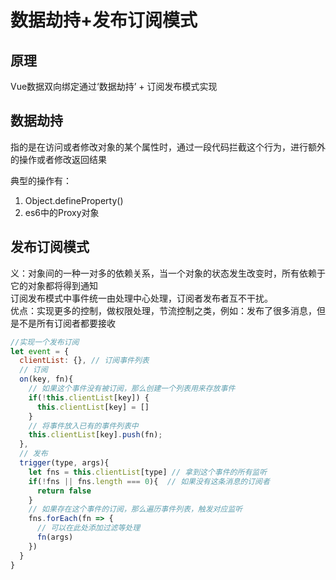 # 数据劫持+发布订阅模式

## 原理
Vue数据双向绑定通过‘数据劫持’ + 订阅发布模式实现

## 数据劫持
指的是在访问或者修改对象的某个属性时，通过一段代码拦截这个行为，进行额外的操作或者修改返回结果  

典型的操作有：
1. Object.defineProperty()
2. es6中的Proxy对象

## 发布订阅模式  
义：对象间的一种一对多的依赖关系，当一个对象的状态发生改变时，所有依赖于它的对象都将得到通知  
订阅发布模式中事件统一由处理中心处理，订阅者发布者互不干扰。  
优点：实现更多的控制，做权限处理，节流控制之类，例如：发布了很多消息，但是不是所有订阅者都要接收

```javascript
//实现一个发布订阅
let event = {
  clientList: {}, // 订阅事件列表
  // 订阅
  on(key, fn){
    // 如果这个事件没有被订阅，那么创建一个列表用来存放事件
    if(!this.clientList[key]) {
      this.clientList[key] = []
    }
    // 将事件放入已有的事件列表中
    this.clientList[key].push(fn);
  },
  // 发布
  trigger(type, args){
    let fns = this.clientList[type] // 拿到这个事件的所有监听
    if(!fns || fns.length === 0){  // 如果没有这条消息的订阅者
      return false
    }
    // 如果存在这个事件的订阅，那么遍历事件列表，触发对应监听
    fns.forEach(fn => {
      // 可以在此处添加过滤等处理
      fn(args)
    })
  }
}
```